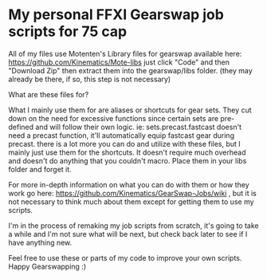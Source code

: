 # My personal FFXI Gearswap job scripts for 75 cap

All of my files use Motenten's Library files for gearswap available here: https://github.com/Kinematics/Mote-libs
just click "Code" and then "Download Zip" then extract them into the gearswap/libs folder. 
(they may already be there, if so, this step is not necessary)

What are these files for?

What I mainly use them for are aliases or shortcuts for gear sets. They cut down on the need for excessive functions since certain sets are
pre-defined and will follow their own logic. ie: sets.precast.fastcast doesn't need a precast function, it'll automatically equip fastcast gear during precast.
there is a lot more you can do and utilize with these files, but I mainly just use them for the shortcuts. It doesn't require much overhead and doesn't do
anything that you couldn't macro. Place them in your libs folder and forget it.

For more in-depth information on what you can do with them or how they work go here: https://github.com/Kinematics/GearSwap-Jobs/wiki , but it is not necessary to think much about them except for getting them to use my scripts.

I'm in the process of remaking my job scripts from scratch, it's going to take a while and I'm not sure what will be next, but check back later to see if I have anything new.

Feel free to use these or parts of my code to improve your own scripts.
Happy Gearswapping :)
